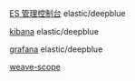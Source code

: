 
[ES 管理控制台](http://192.168.40.244:9000/)
elastic/deepblue

[kibana](http://192.168.40.244:5601/)
elastic/deepblue

[grafana](http://192.168.40.244:3000/)
elastic/deepblue

[weave-scope](http://192.168.40.244:4040/)

